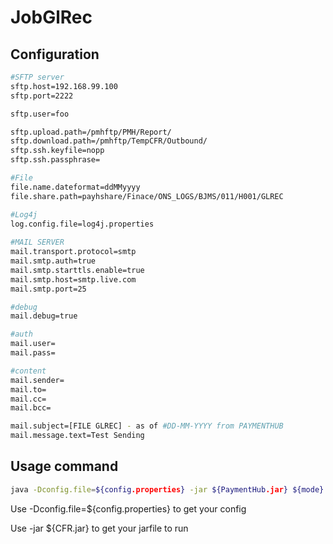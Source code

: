 JobGlRec
==================================

Configuration
---------------
```sh
#SFTP server
sftp.host=192.168.99.100
sftp.port=2222

sftp.user=foo

sftp.upload.path=/pmhftp/PMH/Report/
sftp.download.path=/pmhftp/TempCFR/Outbound/
sftp.ssh.keyfile=nopp
sftp.ssh.passphrase=

#File
file.name.dateformat=ddMMyyyy
file.share.path=payhshare/Finace/ONS_LOGS/BJMS/011/H001/GLREC

#Log4j
log.config.file=log4j.properties
        
#MAIL SERVER
mail.transport.protocol=smtp
mail.smtp.auth=true
mail.smtp.starttls.enable=true
mail.smtp.host=smtp.live.com
mail.smtp.port=25

#debug
mail.debug=true

#auth
mail.user=
mail.pass=

#content
mail.sender=
mail.to=
mail.cc=
mail.bcc=

mail.subject=[FILE GLREC] - as of #DD-MM-YYYY from PAYMENTHUB
mail.message.text=Test Sending

```

Usage command
---------------
```sh
java -Dconfig.file=${config.properties} -jar ${PaymentHub.jar} ${mode}
```
  Use -Dconfig.file=${config.properties} to get your config
	
  Use -jar ${CFR.jar} to get your jarfile to run


